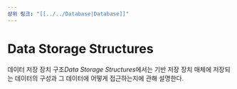 ```yaml
---
상위 링크: "[[../../Database|Database]]"
---
```

# Data Storage Structures
데이터 저장 장치 구조*Data Storage Structures*에서는 기반 저장 장치 매체에 저장되는 데이터의 구성과 그 데이터에 어떻게 접근하는지에 관해 설명한다.
